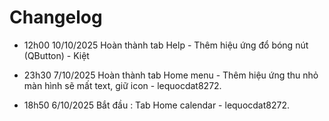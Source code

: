 # Changelog

- 12h00 10/10/2025 Hoàn thành tab Help - Thêm hiệu ứng đổ bóng nút (QButton) - Kiệt

- 23h30 7/10/2025 Hoàn thành tab Home menu - Thêm hiệu ứng thu nhỏ màn hình sẽ mất text, giữ icon - lequocdat8272.

- 18h50 6/10/2025 Bắt đầu : Tab Home calendar - lequocdat8272.
